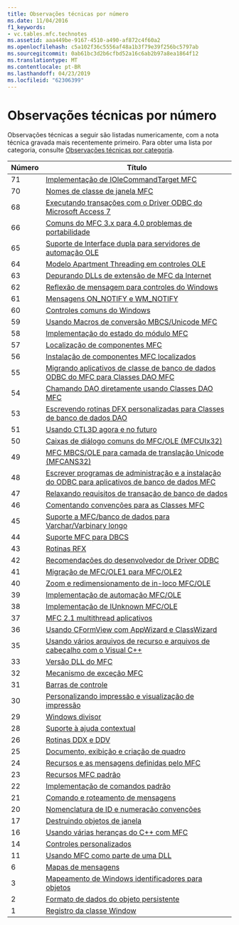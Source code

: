 ```yaml
---
title: Observações técnicas por número
ms.date: 11/04/2016
f1_keywords:
- vc.tables.mfc.technotes
ms.assetid: aaa449be-9167-4510-a490-af872c4f60a2
ms.openlocfilehash: c5a102f36c5556af48a1b3f79e39f256bc5797ab
ms.sourcegitcommit: 0ab61bc3d2b6cfbd52a16c6ab2b97a8ea1864f12
ms.translationtype: MT
ms.contentlocale: pt-BR
ms.lasthandoff: 04/23/2019
ms.locfileid: "62306399"
---
```

# <a name="technical-notes-by-number"></a>Observações técnicas por número

Observações técnicas a seguir são listadas numericamente, com a nota técnica gravada mais recentemente primeiro. Para obter uma lista por categoria, consulte [Observações técnicas por categoria](../mfc/technical-notes-by-category.md).

|Número|Título|
|------------|-----------|
|71|[Implementação de IOleCommandTarget MFC](../mfc/tn071-mfc-iolecommandtarget-implementation.md)|
|70|[Nomes de classe de janela MFC](../mfc/tn070-mfc-window-class-names.md)|
|68|[Executando transações com o Driver ODBC do Microsoft Access 7](../mfc/tn068-performing-transactions-with-the-microsoft-access-7-odbc-driver.md)|
|66|[Comuns do MFC 3.x para 4.0 problemas de portabilidade](../mfc/tn066-common-mfc-3-x-to-4-0-porting-issues.md)|
|65|[Suporte de Interface dupla para servidores de automação OLE](../mfc/tn065-dual-interface-support-for-ole-automation-servers.md)|
|64|[Modelo Apartment Threading em controles OLE](../mfc/tn064-apartment-model-threading-in-activex-controls.md)|
|63|[Depurando DLLs de extensão de MFC da Internet](../mfc/tn063-debugging-internet-extension-dlls.md)|
|62|[Reflexão de mensagem para controles do Windows](../mfc/tn062-message-reflection-for-windows-controls.md)|
|61|[Mensagens ON_NOTIFY e WM_NOTIFY](../mfc/tn061-on-notify-and-wm-notify-messages.md)|
|60|[Controles comuns do Windows](../mfc/tn060-the-new-windows-common-controls.md)|
|59|[Usando Macros de conversão MBCS/Unicode MFC](../mfc/tn059-using-mfc-mbcs-unicode-conversion-macros.md)|
|58|[Implementação do estado do módulo MFC](../mfc/tn058-mfc-module-state-implementation.md)|
|57|[Localização de componentes MFC](../mfc/tn057-localization-of-mfc-components.md)|
|56|[Instalação de componentes MFC localizados](../mfc/tn056-installation-of-localized-mfc-components.md)|
|55|[Migrando aplicativos de classe de banco de dados ODBC do MFC para Classes DAO MFC](../mfc/tn055-migrating-mfc-odbc-database-class-applications-to-mfc-dao-classes.md)|
|54|[Chamando DAO diretamente usando Classes DAO MFC](../mfc/tn054-calling-dao-directly-while-using-mfc-dao-classes.md)|
|53|[Escrevendo rotinas DFX personalizadas para Classes de banco de dados DAO](../mfc/tn053-custom-dfx-routines-for-dao-database-classes.md)|
|51|[Usando CTL3D agora e no futuro](../mfc/tn051-using-ctl3d-now-and-in-the-future.md)|
|50|[Caixas de diálogo comuns do MFC/OLE (MFCUIx32)](../mfc/tn050-mfc-ole-common-dialogs-mfcuix32.md)|
|49|[MFC MBCS/OLE para camada de translação Unicode (MFCANS32)](../mfc/tn049-mfc-ole-mbcs-to-unicode-translation-layer-mfcans32.md)|
|48|[Escrever programas de administração e a instalação do ODBC para aplicativos de banco de dados MFC](../mfc/tn048-writing-odbc-setup-and-administration-programs.md)|
|47|[Relaxando requisitos de transação de banco de dados](../mfc/tn047-relaxing-database-transaction-requirements.md)|
|46|[Comentando convenções para as Classes MFC](../mfc/tn046-commenting-conventions-for-the-mfc-classes.md)|
|45|[Suporte a MFC/banco de dados para Varchar/Varbinary longo](../mfc/tn045-mfc-database-support-for-long-varchar-varbinary.md)|
|44|[Suporte MFC para DBCS](../mfc/tn044-mfc-support-for-dbcs.md)|
|43|[Rotinas RFX](../mfc/tn043-rfx-routines.md)|
|42|[Recomendações do desenvolvedor de Driver ODBC](../mfc/tn042-odbc-driver-developer-recommendations.md)|
|41|[Migração de MFC/OLE1 para MFC/OLE2](../mfc/tn041-mfc-ole1-migration-to-mfc-ole-2.md)|
|40|[Zoom e redimensionamento de in-loco MFC/OLE](../mfc/tn040-mfc-ole-in-place-resizing-and-zooming.md)|
|39|[Implementação de automação MFC/OLE](../mfc/tn039-mfc-ole-automation-implementation.md)|
|38|[Implementação de IUnknown MFC/OLE](../mfc/tn038-mfc-ole-iunknown-implementation.md)|
|37|[MFC 2.1 multithread aplicativos](../mfc/tn037-multithreaded-mfc-2-1-applications.md)|
|36|[Usando CFormView com AppWizard e ClassWizard](../mfc/tn036-using-cformview-with-appwizard-and-classwizard.md)|
|35|[Usando vários arquivos de recurso e arquivos de cabeçalho com o Visual C++](../mfc/tn035-using-multiple-resource-files-and-header-files-with-visual-cpp.md)|
|33|[Versão DLL do MFC](../mfc/tn033-dll-version-of-mfc.md)|
|32|[Mecanismo de exceção MFC](../mfc/tn032-mfc-exception-mechanism.md)|
|31|[Barras de controle](../mfc/tn031-control-bars.md)|
|30|[Personalizando impressão e visualização de impressão](../mfc/tn030-customizing-printing-and-print-preview.md)|
|29|[Windows divisor](../mfc/tn029-splitter-windows.md)|
|28|[Suporte à ajuda contextual](../mfc/tn028-context-sensitive-help-support.md)|
|26|[Rotinas DDX e DDV](../mfc/tn026-ddx-and-ddv-routines.md)|
|25|[Documento, exibição e criação de quadro](../mfc/tn025-document-view-and-frame-creation.md)|
|24|[Recursos e as mensagens definidas pelo MFC](../mfc/tn024-mfc-defined-messages-and-resources.md)|
|23|[Recursos MFC padrão](../mfc/tn023-standard-mfc-resources.md)|
|22|[Implementação de comandos padrão](../mfc/tn022-standard-commands-implementation.md)|
|21|[Comando e roteamento de mensagens](../mfc/tn021-command-and-message-routing.md)|
|20|[Nomenclatura de ID e numeração convenções](../mfc/tn020-id-naming-and-numbering-conventions.md)|
|17|[Destruindo objetos de janela](../mfc/tn017-destroying-window-objects.md)|
|16|[Usando várias heranças do C++ com MFC](../mfc/tn016-using-cpp-multiple-inheritance-with-mfc.md)|
|14|[Controles personalizados](../mfc/tn014-custom-controls.md)|
|11|[Usando MFC como parte de uma DLL](../mfc/tn011-using-mfc-as-part-of-a-dll.md)|
|6|[Mapas de mensagens](../mfc/tn006-message-maps.md)|
|3|[Mapeamento de Windows identificadores para objetos](../mfc/tn003-mapping-of-windows-handles-to-objects.md)|
|2|[Formato de dados do objeto persistente](../mfc/tn002-persistent-object-data-format.md)|
|1|[Registro da classe Window](../mfc/tn001-window-class-registration.md)

